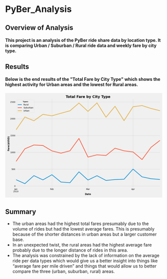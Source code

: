 # PyBer_Analysis


## Overview of Analysis
#### This project is an analysis of the PyBer ride share data by location type. It is comparing Urban / Suburban / Rural ride data and weekly fare by city type.  

## Results
#### Below is the end results of the "Total Fare by City Type" which shows the highest activity for Urban areas and the lowest for Rural areas.
![PyBer_fare_summary](analysis/PyBer_fare_summary.png)


## Summary
-	The urban areas had the highest total fares presumably due to the volume of rides but had the lowest average fares. This is presumably because of the shorter distances in urban areas but a larger customer base.
-	In an unexpected twist, the rural areas had the highest average fare probably due to the longer distance of rides in this area.
-	The analysis was constrained by the lack of information on the average ride per data types which would give us a better insight into things like “average fare per mile driven” and things that would allow us to better compare the three (urban, suburban, rural) areas.
